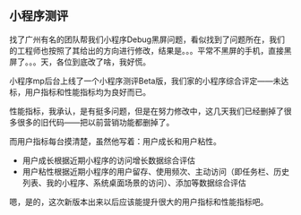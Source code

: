 ## 小程序测评

找了广州有名的团队帮我们小程序Debug黑屏问题，看似找到了问题所在，我们的工程师也按照了其给出的方向进行修改，结果是。。。平常不黑屏的手机，直接黑屏了。。。天，各位到底改了啥，我好慌。

小程序mp后台上线了一个小程序测评Beta版，我们家的小程序综合评定——未达标，用户指标和性能指标均为良好而已。

性能指标，我承认，是有挺多问题，但是在努力修改中，这几天我们已经删掉了很多很多的旧代码——把以前营销功能都删掉了。

而用户指标每台摸清楚，虽然他写着：用户成长和用户粘性。

- 用户成长根据近期小程序的访问增长数据综合评估
- 用户粘性根据近期小程序的用户留存、使用频次、主动访问（即任务栏、历史列表、我的小程序、系统桌面场景的访问）、添加等数据综合评估

嗯，是的，这次新版本出来以后应该能提升很大的用户指标和性能指标吧。